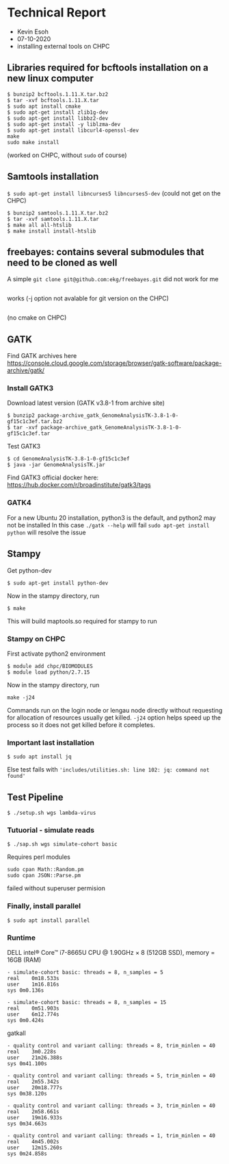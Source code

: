 Technical Report
================

* Kevin Esoh
* 07-10-2020
* installing external tools on CHPC


## Libraries required for bcftools installation on a new linux computer

```
$ bunzip2 bcftools.1.11.X.tar.bz2
$ tar -xvf bcftools.1.11.X.tar
$ sudo apt install cmake
$ sudo apt-get install zlib1g-dev 
$ sudo apt-get install libbz2-dev 
$ sudo apt-get install -y liblzma-dev
$ sudo apt-get install libcurl4-openssl-dev
make
sudo make install
```
(worked on CHPC, without ```sudo``` of course)

## Samtools installation

```$ sudo apt-get install libncurses5 libncurses5-dev``` (could not get on the CHPC)
```
$ bunzip2 samtools.1.11.X.tar.bz2
$ tar -xvf samtools.1.11.X.tar
$ make all all-htslib
$ make install install-htslib
```
## freebayes: contains several submodules that need to be cloned as well
A simple ```git clone git@github.com:ekg/freebayes.git``` did not work for me

```git clone --recurse-submodules -j8 git@github.com:ekg/freebayes.git
```
works (-j option not avalable for git version on the CHPC)

```make -j4
```
(no cmake on CHPC)

## GATK 
Find GATK archives here https://console.cloud.google.com/storage/browser/gatk-software/package-archive/gatk/

### Install GATK3
Download latest version (GATK v3.8-1 from archive site)
```
$ bunzip2 package-archive_gatk_GenomeAnalysisTK-3.8-1-0-gf15c1c3ef.tar.bz2
$ tar -xvf package-archive_gatk_GenomeAnalysisTK-3.8-1-0-gf15c1c3ef.tar
```

Test GATK3
```
$ cd GenomeAnalysisTK-3.8-1-0-gf15c1c3ef
$ java -jar GenomeAnalysisTK.jar
```

Find GATK3 official docker here: https://hub.docker.com/r/broadinstitute/gatk3/tags

### GATK4
For a new Ubuntu 20 installation, python3 is the default, and python2 may not be installed
In this case 
```./gatk --help``` will fail
```sudo apt-get install python``` will resolve the issue

## Stampy
Get python-dev
```
$ sudo apt-get install python-dev
```
Now in the stampy directory, run
```
$ make 
```
This will build maptools.so required for stampy to run

### Stampy on CHPC
First activate python2 environment
```
$ module add chpc/BIOMODULES
$ module load python/2.7.15
```
Now in the stampy directory, run
```
make -j24
```
Commands run on the login node or lengau node directly without requesting for allocation of resources usually get killed.
``` -j24 ``` option helps speed up the process so it does not get killed before it completes.

### Important last installation
```
$ sudo apt install jq  
```
Else test fails with ```'includes/utilities.sh: line 102: jq: command not found'```

## Test Pipeline
```
$ ./setup.sh wgs lambda-virus
```

### Tutuorial - simulate reads
```
$ ./sap.sh wgs simulate-cohort basic
```
Requires perl modules
```
sudo cpan Math::Random.pm
sudo cpan JSON::Parse.pm
```
failed without superuser permision

### Finally, install parallel
```
$ sudo apt install parallel
```

### Runtime 
DELL intel® Core™ i7-8665U CPU @ 1.90GHz × 8 (512GB SSD), memory = 16GB (RAM)
```
- simulate-cohort basic: threads = 8, n_samples = 5
real	0m18.533s
user	1m16.816s
sys	0m0.136s

- simulate-cohort basic: threads = 8, n_samples = 15
real	0m51.903s
user	6m12.774s
sys	0m0.424s
```

gatkall
```
- quality control and variant calling: threads = 8, trim_minlen = 40
real	3m0.228s
user	21m26.388s
sys	0m41.100s

- quality control and variant calling: threads = 5, trim_minlen = 40
real	2m55.342s
user	20m18.777s
sys	0m38.120s

- quality control and variant calling: threads = 3, trim_minlen = 40
real	2m58.661s
user	19m16.933s
sys	0m34.663s

- quality control and variant calling: threads = 1, trim_minlen = 40
real	4m45.002s
user	12m15.260s
sys	0m24.858s
```
